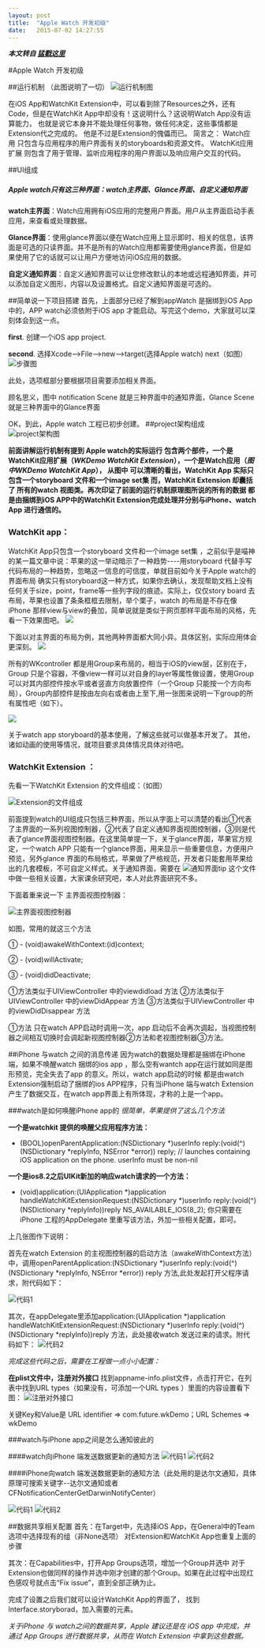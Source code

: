 ```yaml
---
layout: post
title:  "Apple Watch 开发初级"
date:   2015-07-02 14:27:55
---
```


 ***本文转自 [猛戳这里](http://chiefky.github.io/ios/2015/06/29/watch开发-初级.html)***
 
#Apple Watch 开发初级

##运行机制 （此图说明了一切）
![运行机制图](http://ww2.sinaimg.cn/large/6d49d34djw1etkp5vl682j20tx0h9410.jpg)

在iOS App和WatchKit Extension中，可以看到除了Resources之外，还有Code，但是在WatchKit App中却没有！这说明什么？这说明Watch App没有运算能力， 也就是说它本身并不能处理任何事物，做任何决定，这些事情都是Extension代之完成的。 他是不过是Extension的傀儡而已。
简言之：
Watch应用 只包含与应用程序的用户界面有关的storyboards和资源文件。
WatchKit应用扩展 则包含了用于管理、监听应用程序的用户界面以及响应用户交互的代码。


##UI组成
##### Apple watch只有这三种界面：watch主界面、Glance界面、自定义通知界面

**watch主界面**：Watch应用拥有iOS应用的完整用户界面。用户从主界面启动手表应用，来查看或处理数据。

**Glance界面**：使用glance界面以便在Watch应用上显示即时、相关的信息，该界面是可选的只读界面。并不是所有的Watch应用都需要使用glance界面，但是如果使用了它的话就可以让用户方便地访问iOS应用的数据。

**自定义通知界面**：自定义通知界面可以让您修改默认的本地或远程通知界面，并可以添加自定义图形，内容以及设置格式。自定义通知界面是可选的。

 <!--启动工程，搭建界面-->

##简单说一下项目搭建
首先，上面部分已经了解到appWatch 是捆绑到iOS App中的，APP watch必须依附于iOS app 才能启动。写完这个demo，大家就可以深刻体会到这一点。

**first**. 创建一个iOS app project.

**second**. 选择Xcode-->File-->new-->target(选择Apple watch) next（如图）
![步骤图](http://ww1.sinaimg.cn/large/6d49d34djw1etkp6kfjd8j20ka0byta6.jpg)

此处，选项框部分要根据项目需要添加相关界面。

顾名思义，图中 notification Scene 就是三种界面中的通知界面，Glance Scene 就是三种界面中的Glance界面

OK，到此，Apple watch 工程已初步创建。
##project架构组成
![project架构图](http://ww2.sinaimg.cn/large/6d49d34djw1etkp7b9xqnj20gw0dlgoe.jpg)

**前面讲解运行机制有提到 Apple watch的实际运行 包含两个部件，一个是 WatchKit应用扩展（*WKDemo WatchKit Extension*），一个是Watch应用（*图中WKDemo WatchKit App*），
从图中 可以清晰的看出，WatchKit App 实际只包含一个storyboard 文件和一个image set集
而，WatchKit Extension 却囊括了 所有的watch 视图类。再次印证了前面的运行机制原理图所说的所有的数据 都是由捆绑到iOS APP中的WatchKit Extension完成处理并分别与iPhone、watch App 进行通信的。**

<!--*分别说一下这两部分*-->
### WatchKit app：
WatchKit App只包含一个storyboard 文件和一个image set集 ，之前似乎是喵神的某一篇文章中说：苹果的这一举动暗示了一种趋势----用storyboard 代替手写代码布局的一种趋势，忽略这一信息的可信度，单就目前如今关于Apple watch的界面布局 确实只有storyboard这一种方式，如果你去确认，发现帮助文档上没有任何关于size，point，frame等一些列字段的痕迹。实际上，仅仅story board 去布局，苹果也设置了条条框框去限制，举个栗子，watch 的布局是不存在像iPhone 那样view与view的叠加，简单说就是类似于网页那样平面布局的风格，先看一下效果图吧。
![](http://ww1.sinaimg.cn/large/6d49d34djw1etkp7s4yawj20dr0lyjsh.jpg)

下面以对主界面的布局为例，其他两种界面都大同小异。具体区别，实际应用体会更深刻。
![](http://ww1.sinaimg.cn/large/6d49d34djw1etkp8d824aj211407c0vc.jpg)

所有的WKcontroller 都是用Group来布局的，相当于iOS的view层，区别在于，Group 只是个容器，不像view一样可以对自身的layer等属性做设置，使用Group可以对其内部控件按水平或者竖直方向放置控件（一个Group 只能按一个方向布局），Group内部控件是按由左向右或者由上至下,用一张图来说明一下group的所有属性吧（如下）。

![](http://ww3.sinaimg.cn/large/6d49d34djw1etkp8rm12hj20et0ikq6t.jpg)

关于watch app storyboard的基本使用，了解这些就可以做基本开发了。
其他，诸如动画的使用等情况，就项目要求具体情况具体对待吧。

### WatchKit Extension ：
先看一下WatchKit Extension 的文件组成：（如图）

![Extension的文件组成](http://ww2.sinaimg.cn/large/6d49d34djw1etkp92vtslj207m07175k.jpg)

前面提到watch的UI组成只包括三种界面，所以从字面上可以清楚的看出①代表了主界面的一系列视图控制器，②代表了自定义通知界面视图控制器，③则是代表了glance界面视图控制器。在这里简单提一下，关于glance界面，苹果官方规定，一个watch APP 只能有一个glance界面，用来显示一些重要信息，方便用户预览，另外glance 界面的布局格式，苹果做了严格规范，开发者只能套用苹果给出的几套模板，不可自定义样式。关于通知界面，需要在
![通知界面tip](http://ww1.sinaimg.cn/large/6d49d34djw1etkp9ey2zuj209701z3ym.jpg) 这个文件中做一些相关设置，大家课余研究吧，本人对此界面研究不多。

下面着重来说一下 主界面视图控制器：

![主界面视图控制器](http://ww1.sinaimg.cn/large/6d49d34djw1etkpa05rgyj20ck07qmyg.jpg)


如图，常用的就这三个方法

① - (void)awakeWithContext:(id)context;

② - (void)willActivate;

③ - (void)didDeactivate;

①方法类似于UIViewController 中的viewdidload 方法
②方法类似于UIViewController 中的viewDidAppear 方法
③方法类似于UIViewController 中的viewDidDisappear 方法

①方法 只在watch APP启动时调用一次，app 启动后不会再次调起，当视图控制器之间相互切换时会调起新视图控制器②方法和老视图控制器③方法。

##iPhone 与watch 之间的消息传递
因为watch的数据处理都是捆绑在iPhone 端，如果不唤醒watch 捆绑的ios app ，那么空有wantch app在运行就如同是图形预览，完全失去了app 的意义。所以，watch app启动的时候 都是由watch Extension强制启动了捆绑的ios APP程序，只有当iPhone 端与watch Extension 产生了数据交互，在watch app界面上有所体现，才称的上是一个app。

###watch是如何唤醒iPhone app的
*很简单，苹果提供了这么几个方法*

**一个是watchkit 提供的唤醒父应用程序方法：**

+ (BOOL)openParentApplication:(NSDictionary *)userInfo reply:(void(^)(NSDictionary *replyInfo, NSError *error)) reply;    // launches containing iOS application on the phone. userInfo must be non-nil

**一个是ios8.2之后UIKit新加的响应watch请求的一个方法：**

- (void)application:(UIApplication *)application handleWatchKitExtensionRequest:(NSDictionary *)userInfo reply:(void(^)(NSDictionary *replyInfo))reply NS_AVAILABLE_IOS(8_2);
你只需要在iPhone 工程的AppDelegate 里重写该方法，外加一些相关配置，即可。

上几张图作下说明：

首先在watch Extension 的主视图控制器的启动方法（awakeWithContext方法）中，调用openParentApplication:(NSDictionary *)userInfo reply:(void(^)(NSDictionary *replyInfo, NSError *error)) reply 方法,此处发起打开父程序请求，附代码如下：

![代码1](http://ww3.sinaimg.cn/large/6d49d34djw1etkpajfix6j20kk08dq54.jpg)

其次，在appDelegate里添加application:(UIApplication *)application handleWatchKitExtensionRequest:(NSDictionary *)userInfo reply:(void(^)(NSDictionary *replyInfo))reply 方法，此处接收watch 发送过来的请求。附代码如下：
![代码2](http://ww4.sinaimg.cn/large/6d49d34djw1etkpaxhf2mj20mu06k41x.jpg)

*完成这些代码之后，需要在工程做一点小小配置：*

**在plist文件中，注册对外接口**
找到appname-info.plist文件，点击打开它，在列表中找到URL types（如果没有，可添加一个URL types ）里面的内容设置看下图：
![注册对外接口](http://ww2.sinaimg.cn/large/6d49d34djw1etkpbbsaz7j20h50bwdiz.jpg)


关键Key和Value是 URL identifier => com.future.wkDemo；URL Schemes => wkDemo

<!--到此对外接口已注册好,此时选择watchkit App scheme运行模拟器，已经可以唤醒iPhone 绑定程序了-->

###watch与iPhone app之间是怎么通知彼此的

####watch向iPhone 端发送数据更新的通知方法
![代码1](http://ww1.sinaimg.cn/large/6d49d34djw1etkpbmmxh6j20hq02wq3h.jpg)
![代码2](http://ww1.sinaimg.cn/large/6d49d34djw1etkpbz888sj20na07d0wc.jpg)

####iPhone向watch 端发送数据更新的通知方法（此处用的是达尔文通知，具体原理可搜索关键字--达尔文通知或者CFNotificationCenterGetDarwinNotifyCenter）

![代码1](http://ww4.sinaimg.cn/large/6d49d34djw1etkpcgjlqmj20ii02rt9c.jpg)
![代码2](http://ww4.sinaimg.cn/large/6d49d34djw1etkpctedcoj20if0buq6g.jpg)

##数据共享相关配置 
首先：在Target中，先选择iOS App，在General中的Team选项中选择现有的组（非None选项）
对Extension和WatchKit App也重复上面的步骤

其次：在Capabilities中，打开App Groups选项，增加一个Group并选中
对于Extension也做同样的操作并选中刚才创建的那个Group。如果在此过程中出现红色感叹号就点击“Fix issue”，直到全部正确为止。

完成了设置之后我们就可以设计WatchKit App的界面了， 找到Interface.storyborad，加入需要的元素。

*关于iPhone 与 watch之间的数据共享，Apple 建议还是在 iOS app 中完成，并通过 App Groups 进行数据共享，从而在 Watch Extension 中拿到这些数据。*



